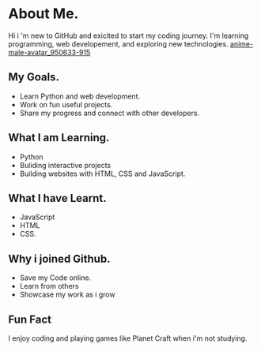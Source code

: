 # About Me.
Hi i 'm new to GitHub and exicited to start my coding journey.
I'm learning programming, web developement, and exploring new technologies.
[anime-male-avatar_950633-915](https://github.com/user-attachments/assets/b25a15c0-a8a0-45e4-b5fe-8731c57d93b5)


## My Goals. 
- Learn Python and web development.
- Work on fun useful projects.
- Share my progress and connect with other developers.

## What I am Learning.
- Python
- Buliding interactive projects
- Building websites with HTML, CSS and JavaScript.

## What I have Learnt.
- JavaScript
- HTML
- CSS.
## Why i joined Github.
- Save my Code online.
- Learn from others
- Showcase my work as i grow
## Fun Fact
I  enjoy coding and playing games like Planet Craft when i'm not studying.


